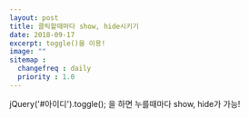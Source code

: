 ```yaml
---
layout: post
title: 클릭할때마다 show, hide시키기
date: 2018-09-17
excerpt: toggle()을 이용!
image: ""
sitemap :
  changefreq : daily
  priority : 1.0
---
```

<div>
  <p>
    jQuery('#아이디').toggle(); 을 하면 누를때마다 show, hide가 가능!
  </p>
</div>
